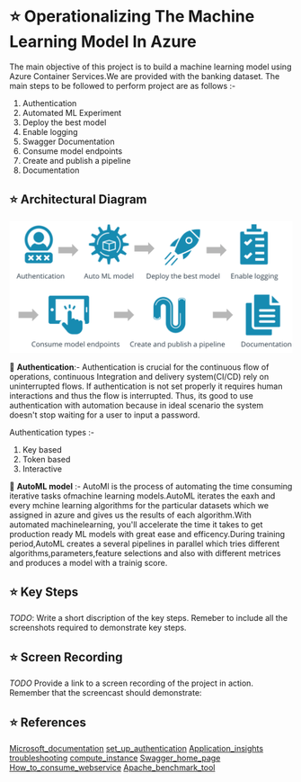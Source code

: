 # :star: Operationalizing The Machine Learning Model In Azure

The main objective of this project is to build a machine learning model using Azure Container Services.We are provided with the banking dataset. The main steps to be followed to perform project are as follows :-

1) Authentication
2) Automated ML Experiment
3) Deploy the best model
4) Enable logging
5) Swagger Documentation
6) Consume model endpoints
7) Create and publish a pipeline
9) Documentation

## :star: Architectural Diagram

![diagram](screenshots/image.png)

 :pushpin: **Authentication**:- Authentication is crucial for the continuous flow of operations, continuous Integration and delivery system(CI/CD) rely on uninterrupted flows. If authentication is not set properly it requires human interactions and thus the flow is interrupted. Thus, its good to use authentication with automation because in ideal scenario the system doesn't stop waiting for a user to input a password.

Authentication types :-
 1) Key based
 2) Token based
 3) Interactive
 
 :pushpin: **AutoML model** :- AutoMl is the process of automating the time consuming iterative tasks ofmachine learning models.AutoML iterates the eaxh and every mchine learning algorithms for the particular datasets which we assigned in azure and gives us the results of each algorithm.With automated machinelearning, you'll accelerate the time it takes to get production ready ML models with great ease and efficency.During training period,AutoML creates a several pipelines in parallel which tries different algorithms,parameters,feature selections and also with different metrices and produces a model with a trainig score.
 


## :star: Key Steps

_TODO_: Write a short discription of the key steps. Remeber to include all the screenshots required to demonstrate key steps.

## :star: Screen Recording

_TODO_ Provide a link to a screen recording of the project in action. Remember that the screencast should demonstrate:

## :star: References

[Microsoft_documentation](https://docs.microsoft.com/en-us/documentation/)
[set_up_authentication](https://docs.microsoft.com/en-us/azure/machine-learning/how-to-setup-authentication)
[Application_insights](https://docs.microsoft.com/en-us/azure/machine-learning/how-to-enable-app-insights)
[troubleshooting](https://docs.microsoft.com/en-us/azure/machine-learning/how-to-troubleshoot-deployment?tabs=azcli)
[compute_instance](https://docs.microsoft.com/en-us/azure/machine-learning/concept-compute-instance)
[Swagger_home_page](https://swagger.io/tools/swagger-ui/)
[How_to_consume_webservice](https://docs.microsoft.com/en-us/azure/machine-learning/how-to-consume-web-service?tabs=python)
[Apache_benchmark_tool](https://httpd.apache.org/docs/2.4/programs/ab.html)

